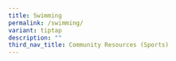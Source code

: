 ```yaml
---
title: Swimming
permalink: /swimming/
variant: tiptap
description: ""
third_nav_title: Community Resources (Sports)
---
```

<p></p>